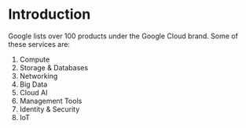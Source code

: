
# Introduction 

Google lists over 100 products under the Google Cloud brand. 
Some of these services are: 
1. Compute
2. Storage & Databases
3. Networking 
4. Big Data
5. Cloud AI 
6. Management Tools 
7. Identity & Security 
8. IoT 
